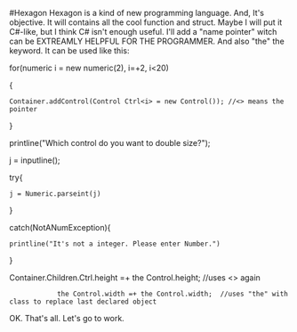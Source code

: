 #Hexagon
Hexagon is a kind of new programming language.
And, It's objective.
It will contains all the cool function and struct.
Maybe I will put it C#-like, but I think C# isn't enough useful.
I'll add a "name pointer" witch can be EXTREAMLY HELPFUL FOR THE PROGRAMMER.
And also "the" the keyword.
It can be used like this:

for(numeric i = new numeric(2), i=+2, i<20)

{

    Container.addControl(Control Ctrl<i> = new Control()); //<> means the pointer
    
}

printline("Which control do you want to double size?");

j = inputline();

try{

    j = Numeric.parseint(j)
    
}

catch(NotANumException){

    printline("It's not a integer. Please enter Number.")
    
}
>
Container.Children.Ctrl<j>.height =+ the Control.height; //uses <> again

                the Control.width =+ the Control.width;  //uses "the" with class to replace last declared object
                
OK. That's all. Let's go to work.